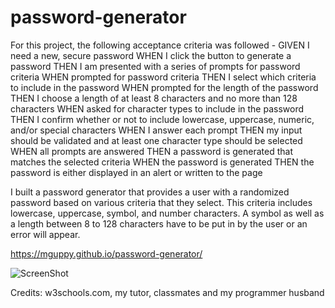 # password-generator

For this project, the following acceptance criteria was followed - 
GIVEN I need a new, secure password
WHEN I click the button to generate a password
THEN I am presented with a series of prompts for password criteria
WHEN prompted for password criteria
THEN I select which criteria to include in the password
WHEN prompted for the length of the password
THEN I choose a length of at least 8 characters and no more than 128 characters
WHEN asked for character types to include in the password
THEN I confirm whether or not to include lowercase, uppercase, numeric, and/or special characters
WHEN I answer each prompt
THEN my input should be validated and at least one character type should be selected
WHEN all prompts are answered
THEN a password is generated that matches the selected criteria
WHEN the password is generated
THEN the password is either displayed in an alert or written to the page

I built a password generator that provides a user with a randomized password based on various criteria that they select.  This criteria includes lowercase, uppercase, symbol, and number characters.  A symbol as well as a length between 8 to 128 characters have to be put in by the user or an error will appear.

https://mguppy.github.io/password-generator/

![ScreenShot](/screenshots/password-generator-screenshot.png)

Credits: w3schools.com, my tutor, classmates and my programmer husband